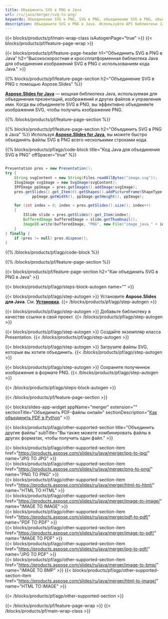 ```yaml
---
title: Объединить SVG в PNG в Java
url: /ru/java/merger/svg-to-png/
keywords: Объединение SVG в PNG, SVG в PNG, объединение SVG в PNG, объединение SVG в PNG, API Java, библиотека Java
description: Объедините SVG в PNG в Java. Используйте API библиотеки Java для объединения файлов SVG и PNG.
---
```


{{< blocks/products/pf/main-wrap-class isAutogenPage="true" >}}
{{< blocks/products/pf/feature-page-wrap >}}

{{< blocks/products/pf/feature-page-header h1="Объединить SVG в PNG в Java" h2="Высокоскоростная и кроссплатформенная библиотека Java для объединения изображений SVG в PNG с использованием кода Java." >}}

{{% blocks/products/pf/feature-page-section h2="Объединение SVG в PNG с помощью Aspose.Slides" %}}

[**Aspose.Slides for Java**](https://products.aspose.com/slides/ru/java/) — мощная библиотека Java, используемая для объединения презентаций, изображений и других файлов и управления ими. Когда вы объединяете SVG в PNG, вы эффективно объединяете изображения SVG, чтобы получить изображение PNG.

{{% /blocks/products/pf/feature-page-section %}}




{{% blocks/products/pf/feature-page-section  h2="Объединить SVG в PNG в Java" %}}
Используя [**Aspose.Slides for Java**](https://products.aspose.com/slides/ru/java/), вы можете быстро объединять файлы SVG в PNG всего несколькими строками кода.

{{% blocks/products/pf/agp/code-block title="Код Java для объединения SVG в PNG" offSpacer="true" %}}
```java

Presentation pres = new Presentation();
try {
    String svgContent = new String(Files.readAllBytes("image.svg"));
    ISvgImage svgImage = new SvgImage(svgContent);
    IPPImage ppImage = pres.getImages().addImage(svgImage);
    pres.getSlides().get_Item(0).getShapes().addPictureFrame(ShapeType.Rectangle, 0, 0, 
			ppImage.getWidth(), ppImage.getHeight(), ppImage);

    for (int index = 0; index < pres.getSlides().size(); index++)
    {
        ISlide slide = pres.getSlides().get_Item(index);
        BufferedImage bufferedImage = slide.getThumbnail();
        ImageIO.write(bufferedImage, "PNG", new File("image_java_" + index + ".png"));
    }
} finally {
    if (pres != null) pres.dispose();
}
```
{{% /blocks/products/pf/agp/code-block %}}

{{% /blocks/products/pf/feature-page-section %}}




{{< blocks/products/pf/feature-page-section  h2="Как объединить SVG в PNG в Java" >}}


{{< blocks/products/pf/agp/steps-block-autogen name="" >}}


{{< blocks/products/pf/agp/step-autogen >}}
Установите **Aspose.Slides для Java**. См. [**Установка**](https://docs.aspose.com/slides/java/installation/).
{{< /blocks/products/pf/agp/step-autogen >}}

{{< blocks/products/pf/agp/step-autogen >}}
Добавьте библиотеку в качестве ссылки в свой проект.
{{< /blocks/products/pf/agp/step-autogen >}}

{{< blocks/products/pf/agp/step-autogen >}}
Создайте экземпляр класса Presentation.
{{< /blocks/products/pf/agp/step-autogen >}}

{{< blocks/products/pf/agp/step-autogen >}}
Загрузите файлы SVG, которые вы хотите объединить.
{{< /blocks/products/pf/agp/step-autogen >}}

{{< blocks/products/pf/agp/step-autogen >}}
Сохраните полученное изображение в формате PNG.
{{< /blocks/products/pf/agp/step-autogen >}}


{{< /blocks/products/pf/agp/steps-block-autogen >}}


{{< /blocks/products/pf/feature-page-section >}}




{{< blocks/slides-app-widget  appName="merger" extension="" sectionTitle="Объединить PDF-файлы онлайн" sectionDescription="[Как объединить PDF в Python](https://products.aspose.com/slides/ru/python-net/merge/pdf/)" >}}

{{< blocks/products/pf/agp/other-supported-section title="Объединить другие файлы" subTitle="Вы также можете комбинировать файлы в других форматах, чтобы получить один файл." >}}
  
{{< blocks/products/pf/agp/other-supported-section-item href="https://products.aspose.com/slides/ru/java/merger/jpg-to-jpg/" name="JPG TO JPG" >}}  
{{< blocks/products/pf/agp/other-supported-section-item href="https://products.aspose.com/slides/ru/java/merger/png-to-png/" name="PNG TO PNG" >}}  
{{< blocks/products/pf/agp/other-supported-section-item href="https://products.aspose.com/slides/ru/java/merger/html-to-html/" name="HTML TO HTML" >}}  
{{< blocks/products/pf/agp/other-supported-section-item href="https://products.aspose.com/slides/ru/java/merger/image-to-image/" name="IMAGE TO IMAGE" >}}  
{{< blocks/products/pf/agp/other-supported-section-item href="https://products.aspose.com/slides/ru/java/merger/pdf-to-pdf/" name="PDF TO PDF" >}}  
{{< blocks/products/pf/agp/other-supported-section-item href="https://products.aspose.com/slides/ru/java/merger/image-to-pdf/" name="IMAGE TO PDF" >}}  
{{< blocks/products/pf/agp/other-supported-section-item href="https://products.aspose.com/slides/ru/java/merger/jpg-to-pdf/" name="JPG TO PDF" >}}  
{{< blocks/products/pf/agp/other-supported-section-item href="https://products.aspose.com/slides/ru/java/merger/image-to-bmp/" name="IMAGE TO BMP" >}} 
{{< blocks/products/pf/agp/other-supported-section-item href="https://products.aspose.com/slides/ru/java/merger/html-to-image/" name="HTML TO IMAGE" >}}  
  


{{< /blocks/products/pf/agp/other-supported-section >}}

{{< /blocks/products/pf/feature-page-wrap >}}
{{< /blocks/products/pf/main-wrap-class >}}
